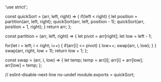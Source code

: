 'use strict';


const quickSort = (arr, left, right) => {
  if(left < right) {
    let position = partition(arr, left, right);
    quickSort(arr, left, position - 1);
    quickSort(arr, position + 1, right);
  }
  return arr;
};

const partition = (arr, left, right) => {
  let pivot = arr[right];
  let low = left - 1;

  for(let i = left; i < right; i++) {
    if(arr[i] <= pivot) {
      low++;
      swap(arr, i, low);
    }
  }
  swap(arr, right, low + 1);
  return low + 1;
};

const swap = (arr, i, low) => {
  let temp;
  temp = arr[i];
  arr[i] = arr[low];
  arr[low] = temp;
};

// eslint-disable-next-line no-undef
module.exports = quickSort;